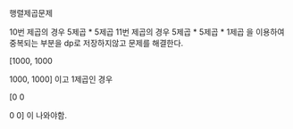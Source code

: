 행렬제곱문제 


10번 제곱의 경우 5제곱 * 5제곱 
11번 제곱의 경우 5제곱 * 5제곱 * 1제곱 을 이용하여 중복되는 부분을 dp로 저장하지않고 문제를 해결한다. 




[1000, 1000

 1000, 1000] 이고 1제곱인 경우
 
 [0 0
 
  0 0] 이 나와야함. 
